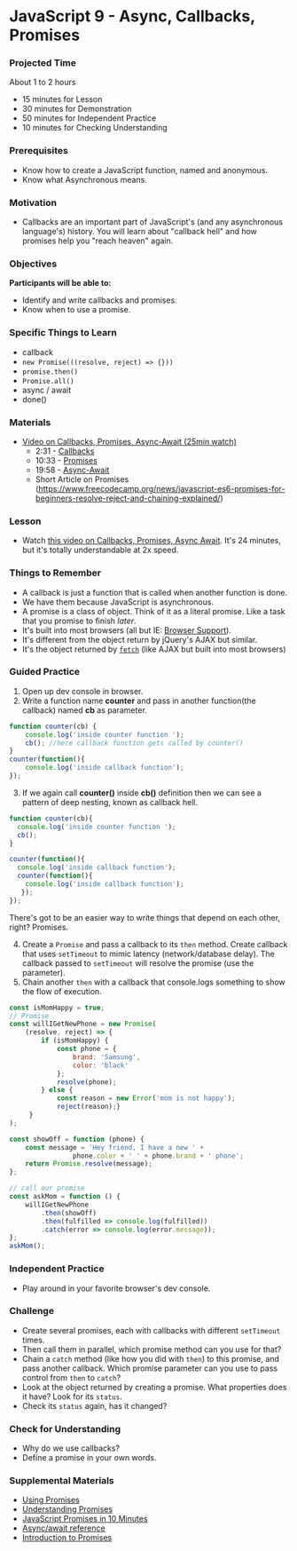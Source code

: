 # JavaScript 9 - Async, Callbacks, Promises

### Projected Time

About 1 to 2 hours

- 15 minutes for Lesson
- 30 minutes for Demonstration
- 50 minutes for Independent Practice
- 10 minutes for Checking Understanding

### Prerequisites

- Know how to create a JavaScript function, named and anonymous.
- Know what Asynchronous means.

### Motivation

- Callbacks are an important part of JavaScript's (and any asynchronous language's) history. You will learn about "callback hell" and how promises help you "reach heaven" again.

### Objectives

**Participants will be able to:**

- Identify and write callbacks and promises.
- Know when to use a promise.

### Specific Things to Learn

- callback
- `new Promise(((resolve, reject) => {}))`
- `promise.then()`
- `Promise.all()`
- async / await
- done()

### Materials

- [Video on Callbacks, Promises, Async-Await (25min watch)](https://youtu.be/PoRJizFvM7s)
  - 2:31 - [Callbacks](https://youtu.be/PoRJizFvM7s?t=151)
  - 10:33 - [Promises](https://youtu.be/PoRJizFvM7s?t=633)
  - 19:58 - [Async-Await](https://youtu.be/PoRJizFvM7s?t=1199)
  - Short Article on Promises (https://www.freecodecamp.org/news/javascript-es6-promises-for-beginners-resolve-reject-and-chaining-explained/)

### Lesson

- Watch [this video on Callbacks, Promises, Async Await](https://youtu.be/PoRJizFvM7s). It's 24 minutes, but it's totally understandable at 2x speed.

### Things to Remember

- A callback is just a function that is called when another function is done.
- We have them because JavaScript is asynchronous.
- A promise is a class of object. Think of it as a literal promise. Like a task that you promise to finish _later_.
- It's built into most browsers (all but IE: [Browser Support](https://developer.mozilla.org/en-US/docs/Web/JavaScript/Reference/Global_Objects/Promise#Browser_compatibility)).
- It's different from the object return by jQuery's AJAX but similar.
- It's the object returned by [`fetch`](https://developer.mozilla.org/en-US/docs/Web/API/Fetch_API) (like AJAX but built into most browsers)

### Guided Practice

1. Open up dev console in browser.
2. Write a function name **counter** and pass in another function(the callback) named **cb** as parameter.

```js
function counter(cb) {
    console.log('inside counter function ');
    cb(); //here callback function gets called by counter()
}
counter(function(){
    console.log('inside callback function');
});
```

3. If we again call **counter()** inside **cb()** definition then we can see a pattern of deep nesting, known as callback hell.

```js
function counter(cb){
  console.log('inside counter function ');
  cb();
}

counter(function(){
  console.log('inside callback function');
  counter(function(){
    console.log('inside callback function');
   });
});
```

There's got to be an easier way to write things that depend on each other, right? Promises.

4. Create a `Promise` and pass a callback to its `then` method. Create callback that uses `setTimeout` to mimic latency (network/database delay). The callback passed to `setTimeout` will resolve the promise (use the parameter).
5. Chain another `then` with a callback that console.logs something to show the flow of execution.

```js
const isMomHappy = true;
// Promise
const willIGetNewPhone = new Promise(
    (resolve, reject) => {
        if (isMomHappy) {
            const phone = {
                brand: 'Samsung',
                color: 'black'
            };
            resolve(phone);
        } else {
            const reason = new Error('mom is not happy');
            reject(reason);}
     }
);

const showOff = function (phone) {
    const message = 'Hey friend, I have a new ' +
                phone.color + ' ' + phone.brand + ' phone';
    return Promise.resolve(message);
};

// call our promise
const askMom = function () {
    willIGetNewPhone
        .then(showOff)
        .then(fulfilled => console.log(fulfilled))
        .catch(error => console.log(error.message));
};
askMom();
```

### Independent Practice

- Play around in your favorite browser's dev console.

### Challenge

- Create several promises, each with callbacks with different `setTimeout` times.
- Then call them in parallel, which promise method can you use for that?
- Chain a `catch` method (like how you did with `then`) to this promise, and pass another callback. Which promise parameter can you use to pass control from `then` to `catch`?
- Look at the object returned by creating a promise. What properties does it have? Look for its `status`.
- Check its `status` again, has it changed?

### Check for Understanding

- Why do we use callbacks?
- Define a promise in your own words.

### Supplemental Materials

- [Using Promises](https://developer.mozilla.org/en-US/docs/Web/JavaScript/Guide/Using_promises)
- [Understanding Promises](https://developer.mozilla.org/en-US/docs/Learn/JavaScript/Asynchronous/Promises)
- [JavaScript Promises in 10 Minutes](https://www.youtube.com/watch?v=DHvZLI7Db8E)
- [Async/await reference](https://javascript.info/async-await)
- [Introduction to Promises](https://beta.observablehq.com/@mbostock/introduction-to-promises)
